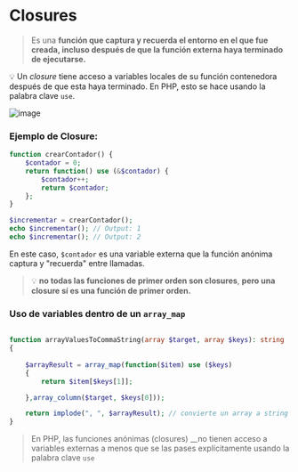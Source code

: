 # Closures

> Es una __función que captura y recuerda el entorno en el que fue creada, incluso después de que la función externa haya terminado de ejecutarse.__

💡 Un _closure_ tiene acceso a variables locales de su función contenedora después de que esta haya terminado. En PHP, esto se hace usando la palabra clave `use`.

![image](https://github.com/user-attachments/assets/1faaf2a4-126e-4522-b375-801ffca19366)

### Ejemplo de Closure:

```php
function crearContador() {
    $contador = 0;
    return function() use (&$contador) {
        $contador++;
        return $contador;
    };
}

$incrementar = crearContador();
echo $incrementar(); // Output: 1
echo $incrementar(); // Output: 2
```

En este caso, `$contador` es una variable externa que la función anónima captura y "recuerda" entre llamadas.


>💡 **no todas las funciones de primer orden son closures**, __pero una closure sí es una función de primer orden.__






### Uso de variables dentro de un `array_map`



```php

function arrayValuesToCommaString(array $target, array $keys): string
{
    
    $arrayResult = array_map(function($item) use ($keys)
    {
        return $item[$keys[1]];

    },array_column($target, $keys[0]));

    return implode(", ", $arrayResult); // convierte un array a string
}


```
> En PHP, las funciones anónimas (closures) __no tienen acceso a variables externas a menos que se las pases explícitamente usando la palabra clave `use` 
